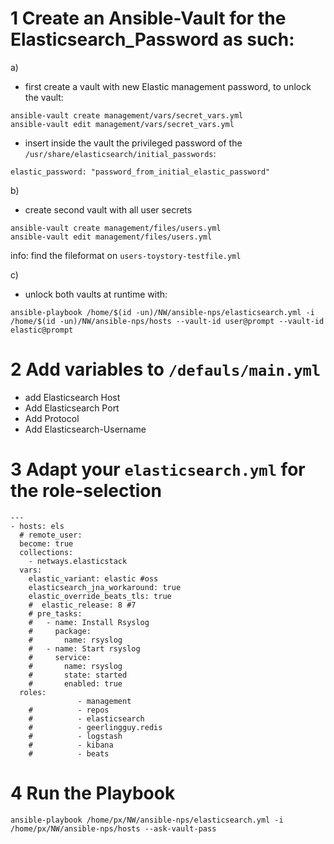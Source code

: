 # 1 Create an Ansible-Vault for the Elasticsearch_Password as such:

a)
- first create a vault with new Elastic management password, to unlock the vault:
```
ansible-vault create management/vars/secret_vars.yml
ansible-vault edit management/vars/secret_vars.yml  
````
- insert inside the vault the privileged password of the `/usr/share/elasticsearch/initial_passwords`: 

```
elastic_password: "password_from_initial_elastic_password"
```


b)
- create second vault with all user secrets
```
ansible-vault create management/files/users.yml
ansible-vault edit management/files/users.yml 
```

info: find the fileformat on `users-toystory-testfile.yml`

c) 
- unlock both vaults at runtime with:
```
ansible-playbook /home/$(id -un)/NW/ansible-nps/elasticsearch.yml -i /home/$(id -un)/NW/ansible-nps/hosts --vault-id user@prompt --vault-id elastic@prompt
```


# 2 Add variables to `/defauls/main.yml`
- add Elasticsearch Host
- Add Elasticsearch Port
- Add Protocol
- Add Elasticsearch-Username

# 3 Adapt your `elasticsearch.yml` for the role-selection
```
---
- hosts: els
  # remote_user:
  become: true
  collections:
    - netways.elasticstack
  vars:
    elastic_variant: elastic #oss
    elasticsearch_jna_workaround: true
    elastic_override_beats_tls: true
    #  elastic_release: 8 #7
    # pre_tasks:
    #   - name: Install Rsyslog
    #     package:
    #       name: rsyslog
    #   - name: Start rsyslog
    #     service:
    #       name: rsyslog
    #       state: started
    #       enabled: true
  roles:
               - management
    #          - repos
    #          - elasticsearch
    #          - geerlingguy.redis
    #          - logstash
    #          - kibana
    #          - beats

```
# 4 Run the Playbook

```
ansible-playbook /home/px/NW/ansible-nps/elasticsearch.yml -i /home/px/NW/ansible-nps/hosts --ask-vault-pass

```
